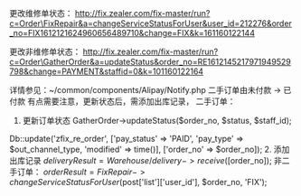更改维修单状态：
http://fix.zealer.com/fix-master/run?c=Order\FixRepair&a=changeServiceStatusForUser&user_id=212276&order_no=FIX1612121624960656489710&change=FIX&k=161160122144

更改非维修单状态：
http://fix.zealer.com/fix-master/run?c=Order\GatherOrder&a=updateStatus&order_no=RE1612145217971949529798&change=PAYMENT&staffid=0&k=101160122164

详情参见：~/common/components/Alipay/Notify.php
二手订单由未付款 -> 已付款 有点需要注意，更新状态后，需添加出库记录，
二手订单：

1. 更新订单状态
GatherOrder->updateStatus($order_no, $status, $staff_id);

Db::update('zfix_re_order', ['pay_status' => 'PAID', 'pay_type' => $out_channel_type, 'modified' => time()], ['order_no' => $order_no]);
2. 添加出库记录
$deliveryResult = Warehouse/delivery->receive([$order_no]);
非二手订单：
$orderResult= FixRepair->changeServiceStatusForUser($post['list']['user_id'], $order_no, 'FIX');